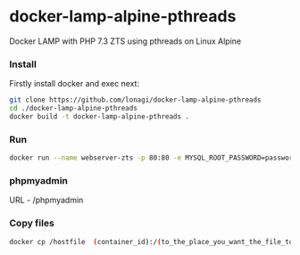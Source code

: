 # docker-lamp-alpine-pthreads
Docker LAMP with PHP 7.3 ZTS using pthreads on Linux Alpine

### Install

Firstly install docker and exec next:

```sh
git clone https://github.com/lonagi/docker-lamp-alpine-pthreads
cd ./docker-lamp-alpine-pthreads
docker build -t docker-lamp-alpine-pthreads .

```

### Run

```sh
docker run --name webserver-zts -p 80:80 -e MYSQL_ROOT_PASSWORD=password docker-lamp-alpine-pthreads

```

### phpmyadmin

URL - /phpmyadmin


### Copy files

```sh
docker cp /hostfile  (container_id):/(to_the_place_you_want_the_file_to_be)

```
